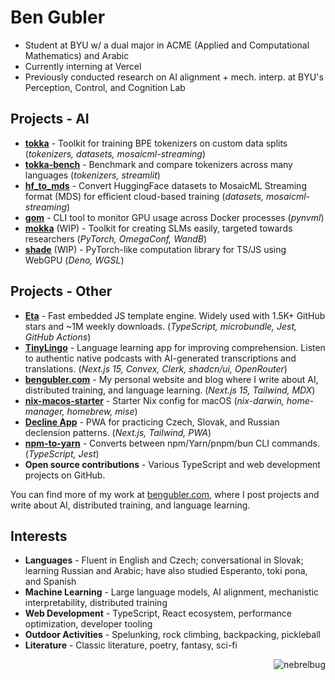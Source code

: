# Ben Gubler

- Student at BYU w/ a dual major in ACME (Applied and Computational Mathematics) and Arabic
- Currently interning at Vercel
- Previously conducted research on AI alignment + mech. interp. at BYU's Perception, Control, and Cognition Lab

## Projects - AI
- **[tokka](https://github.com/bgub/tokka)** - Toolkit for training BPE tokenizers on custom data splits (_tokenizers, datasets, mosaicml-streaming_)
- **[tokka-bench](https://github.com/bgub/tokka-bench)** - Benchmark and compare tokenizers across many languages (_tokenizers, streamlit_)
- **[hf_to_mds](https://github.com/bgub/hf_to_mds)** - Convert HuggingFace datasets to MosaicML Streaming format (MDS) for efficient cloud-based training (_datasets, mosaicml-streaming_)
- **[gom](https://github.com/bgub/gom)** -  CLI tool to monitor GPU usage across Docker processes (_pynvml_)
- **[mokka](https://github.com/bgub/mokka)** (WIP) - Toolkit for creating SLMs easily, targeted towards researchers (_PyTorch, OmegaConf, WandB_) 
- **[shade](https://github.com/nebrelbug/shade)** (WIP) - PyTorch-like computation library for TS/JS using WebGPU (_Deno, WGSL_)

## Projects - Other
- **[Eta](https://eta.js.org)** - Fast embedded JS template engine. Widely used with 1.5K+ GitHub stars and ~1M weekly downloads. (_TypeScript, microbundle, Jest, GitHub Actions_)
- **[TinyLingo](https://tinylingo.com)** - Language learning app for improving comprehension. Listen to authentic native podcasts with AI-generated transcriptions and translations. (_Next.js 15, Convex, Clerk, shadcn/ui, OpenRouter_) 
- **[bengubler.com](https://github.com/nebrelbug/bengubler.com)** - My personal website and blog where I write about AI, distributed training, and language learning. (_Next.js 15, Tailwind, MDX_)
- **[nix-macos-starter](https://github.com/nebrelbug/nix-macos-starter)** - Starter Nix config for macOS (_nix-darwin, home-manager, homebrew, mise_)
- **[Decline App](https://decline.vercel.app)** - PWA for practicing Czech, Slovak, and Russian declension patterns. (_Next.js, Tailwind, PWA_)
- **[npm-to-yarn](https://www.npmjs.com/package/npm-to-yarn)** - Converts between npm/Yarn/pnpm/bun CLI commands. (_TypeScript, Jest_)
- **Open source contributions** - Various TypeScript and web development projects on GitHub.

You can find more of my work at [bengubler.com](https://bengubler.com?utm_source=gh_profile_readme), where I post projects and write about AI, distributed training, and language learning.

## Interests
- **Languages** - Fluent in English and Czech; conversational in Slovak; learning Russian and Arabic; have also studied Esperanto, toki pona, and Spanish
- **Machine Learning** - Large language models, AI alignment, mechanistic interpretability, distributed training
- **Web Development** - TypeScript, React ecosystem, performance optimization, developer tooling
- **Outdoor Activities** - Spelunking, rock climbing, backpacking, pickleball
- **Literature** - Classic literature, poetry, fantasy, sci-fi

<p align="right"> <img src="https://komarev.com/ghpvc/?username=nebrelbug" alt="nebrelbug" /> </p>
